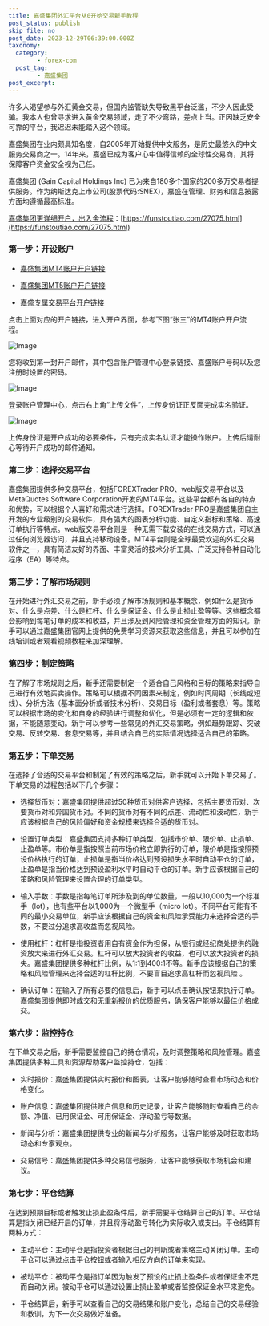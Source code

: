 ```yaml
---
title: 嘉盛集团外汇平台从0开始交易新手教程
post_status: publish
skip_file: no
post_date: 2023-12-29T06:39:00.000Z
taxonomy:
  category:
        - forex-com
  post_tag:
        - 嘉盛集团
post_excerpt: 
---
```

许多人渴望参与外汇黄金交易，但国内监管缺失导致黑平台泛滥，不少人因此受骗。我本人也曾寻求进入黄金交易领域，走了不少弯路，差点上当。正因缺乏安全可靠的平台，我迟迟未能踏入这个领域。

嘉盛集团在业内颇具知名度，自2005年开始提供中文服务，是历史最悠久的中文服务交易商之一。14年来，嘉盛已成为客户心中值得信赖的全球性交易商，其将保障客户资金安全视为己任。

嘉盛集团 (Gain Capital Holdings Inc) 已为来自180多个国家的200多万交易者提供服务。作为纳斯达克上市公司(股票代码:SNEX)，嘉盛在管理、财务和信息披露方面均遵循最高标准。

[嘉盛集团更详细开户，出入金流程](https://funstoutiao.com/27075.html)：[https://funstoutiao.com/27075.html](https://funstoutiao.com/27075.html)

### 第一步：开设账户

* [嘉盛集团MT4账户开户链接](https://s.ssgg.net/jsmt4)

* [嘉盛集团MT5账户开户链接](https://s.ssgg.net/jsmt5)

* [嘉盛专属交易平台开户链接](https://s.ssgg.net/js)

点击上面对应的开户链接，进入开户界面，参考下图“张三”的MT4账户开户流程。

![Image](https://prod-files-secure.s3.us-west-2.amazonaws.com/39ed1227-6d7d-4570-be36-9ccd4a2c4241/7a167aea-686b-400d-af59-4e18eb607a40/640.png?X-Amz-Algorithm=AWS4-HMAC-SHA256&X-Amz-Content-Sha256=UNSIGNED-PAYLOAD&X-Amz-Credential=ASIAZI2LB466QRRIQZ77%2F20250618%2Fus-west-2%2Fs3%2Faws4_request&X-Amz-Date=20250618T101311Z&X-Amz-Expires=3600&X-Amz-Security-Token=IQoJb3JpZ2luX2VjEKL%2F%2F%2F%2F%2F%2F%2F%2F%2F%2FwEaCXVzLXdlc3QtMiJIMEYCIQC0ksbHyjx7FtagqsLOjuHAQmDwk80q9ELm1YUZNb01KwIhAN1o3z9sv09IWB3iwTfSE0I9x%2B0GmsRSY8W8%2FLYhI3KlKogECIv%2F%2F%2F%2F%2F%2F%2F%2F%2F%2FwEQABoMNjM3NDIzMTgzODA1IgwMuu5Q1Ky8Knn1e1Eq3ANg0EAgQy%2FNFSIotlgT%2FupL3sZmULcA7%2Bl7jI8Pp8YDmVAsvqMie75sYos%2F5zuMVkJ9LuLg6vUNbXlsA%2Bwcn5uRScA7G8A06x6VXkme7IxVzsIgv%2BXOYv6oMWcQJjnmhuW8lalwGeL1IQl1NuxoeXKKCyyXCCjWduiKT6FsOONUYsWqKJ4nmCf7rmqFOZZzywl0TaUVMNZr0SWWIFy58gsigl9IO6MC556YApM3ellwx%2Fss9OmgncH39LlqHd7cj0Ku3HznjTljRA069y5qapFTBfRIKaf4B5OdyyeYpgZwmUigf6xJhtxgzjIifbe6LKoG7Ao6IMtLH2IL1ulFDuw4TpSt2O56%2BFVx7YVuMuBf9pe4CSQgQ1gDU4ZLHalaeZ3I0806jAbi3GhrVeLUo4P%2FgGdMoHFPO6rGi%2F3ib8HemWVcbYwj9sPoEOFER2w3WOzWFjCFRTlFfGHagN7vDy1YDNtDkeE0B603y2bE%2Fo5ynGvG%2BpAZ4jwwgZiWEzXLZnJ%2Fjv3fyu1Edamo0mFKbZlFo5dDNpey6TOj3B7HXO812jTKuGA8%2FEUHTPXX19TpvW1cm%2Fyi%2FwRsMUiQtMgjTt7Lb7XxVGWgrL3viBj1qBx0Qa1EoT5M6pVmtT9pAjCUnMrCBjqkAc5VyFLnDSstB3TKpT%2F0zuG0jGRhVotw2WYsDwWZF8QgLBPWvMy91XAi4stZiKFEvWY%2B5xivk%2FxASJofWFkUa4P5iQ5IvpMH0VqE7QUwOWZjuUoDNJ8OQ5Wez3vQLanrtESMtnSQMBLgg8Qtdhn0wQ4yiaqJnEE58f149zL01GvXbONGE3kFFQx2o8QJ9Y3I%2B4l5664Ku3H7%2BCh4PEPQ%2B5Itflrv&X-Amz-Signature=f0d5904505a5723fb16af007377b3a06b0694beb395f054d447684485d4243e1&X-Amz-SignedHeaders=host&x-amz-checksum-mode=ENABLED&x-id=GetObject)

您将收到第一封开户邮件，其中包含账户管理中心登录链接、嘉盛账户号码以及您注册时设置的密码。

![Image](https://prod-files-secure.s3.us-west-2.amazonaws.com/39ed1227-6d7d-4570-be36-9ccd4a2c4241/eaa1c6b3-2877-4284-a0e1-530e222c27fb/image.png?X-Amz-Algorithm=AWS4-HMAC-SHA256&X-Amz-Content-Sha256=UNSIGNED-PAYLOAD&X-Amz-Credential=ASIAZI2LB466QRRIQZ77%2F20250618%2Fus-west-2%2Fs3%2Faws4_request&X-Amz-Date=20250618T101311Z&X-Amz-Expires=3600&X-Amz-Security-Token=IQoJb3JpZ2luX2VjEKL%2F%2F%2F%2F%2F%2F%2F%2F%2F%2FwEaCXVzLXdlc3QtMiJIMEYCIQC0ksbHyjx7FtagqsLOjuHAQmDwk80q9ELm1YUZNb01KwIhAN1o3z9sv09IWB3iwTfSE0I9x%2B0GmsRSY8W8%2FLYhI3KlKogECIv%2F%2F%2F%2F%2F%2F%2F%2F%2F%2FwEQABoMNjM3NDIzMTgzODA1IgwMuu5Q1Ky8Knn1e1Eq3ANg0EAgQy%2FNFSIotlgT%2FupL3sZmULcA7%2Bl7jI8Pp8YDmVAsvqMie75sYos%2F5zuMVkJ9LuLg6vUNbXlsA%2Bwcn5uRScA7G8A06x6VXkme7IxVzsIgv%2BXOYv6oMWcQJjnmhuW8lalwGeL1IQl1NuxoeXKKCyyXCCjWduiKT6FsOONUYsWqKJ4nmCf7rmqFOZZzywl0TaUVMNZr0SWWIFy58gsigl9IO6MC556YApM3ellwx%2Fss9OmgncH39LlqHd7cj0Ku3HznjTljRA069y5qapFTBfRIKaf4B5OdyyeYpgZwmUigf6xJhtxgzjIifbe6LKoG7Ao6IMtLH2IL1ulFDuw4TpSt2O56%2BFVx7YVuMuBf9pe4CSQgQ1gDU4ZLHalaeZ3I0806jAbi3GhrVeLUo4P%2FgGdMoHFPO6rGi%2F3ib8HemWVcbYwj9sPoEOFER2w3WOzWFjCFRTlFfGHagN7vDy1YDNtDkeE0B603y2bE%2Fo5ynGvG%2BpAZ4jwwgZiWEzXLZnJ%2Fjv3fyu1Edamo0mFKbZlFo5dDNpey6TOj3B7HXO812jTKuGA8%2FEUHTPXX19TpvW1cm%2Fyi%2FwRsMUiQtMgjTt7Lb7XxVGWgrL3viBj1qBx0Qa1EoT5M6pVmtT9pAjCUnMrCBjqkAc5VyFLnDSstB3TKpT%2F0zuG0jGRhVotw2WYsDwWZF8QgLBPWvMy91XAi4stZiKFEvWY%2B5xivk%2FxASJofWFkUa4P5iQ5IvpMH0VqE7QUwOWZjuUoDNJ8OQ5Wez3vQLanrtESMtnSQMBLgg8Qtdhn0wQ4yiaqJnEE58f149zL01GvXbONGE3kFFQx2o8QJ9Y3I%2B4l5664Ku3H7%2BCh4PEPQ%2B5Itflrv&X-Amz-Signature=68f25768cb15785c04b04ce2a98faed3fc5402e06bcd039ead41556aa38dbef7&X-Amz-SignedHeaders=host&x-amz-checksum-mode=ENABLED&x-id=GetObject)

登录账户管理中心，点击右上角“上传文件”，上传身份证正反面完成实名验证。

![Image](https://prod-files-secure.s3.us-west-2.amazonaws.com/39ed1227-6d7d-4570-be36-9ccd4a2c4241/54090639-09fc-46b4-a135-e0289f707147/image.png?X-Amz-Algorithm=AWS4-HMAC-SHA256&X-Amz-Content-Sha256=UNSIGNED-PAYLOAD&X-Amz-Credential=ASIAZI2LB466QRRIQZ77%2F20250618%2Fus-west-2%2Fs3%2Faws4_request&X-Amz-Date=20250618T101311Z&X-Amz-Expires=3600&X-Amz-Security-Token=IQoJb3JpZ2luX2VjEKL%2F%2F%2F%2F%2F%2F%2F%2F%2F%2FwEaCXVzLXdlc3QtMiJIMEYCIQC0ksbHyjx7FtagqsLOjuHAQmDwk80q9ELm1YUZNb01KwIhAN1o3z9sv09IWB3iwTfSE0I9x%2B0GmsRSY8W8%2FLYhI3KlKogECIv%2F%2F%2F%2F%2F%2F%2F%2F%2F%2FwEQABoMNjM3NDIzMTgzODA1IgwMuu5Q1Ky8Knn1e1Eq3ANg0EAgQy%2FNFSIotlgT%2FupL3sZmULcA7%2Bl7jI8Pp8YDmVAsvqMie75sYos%2F5zuMVkJ9LuLg6vUNbXlsA%2Bwcn5uRScA7G8A06x6VXkme7IxVzsIgv%2BXOYv6oMWcQJjnmhuW8lalwGeL1IQl1NuxoeXKKCyyXCCjWduiKT6FsOONUYsWqKJ4nmCf7rmqFOZZzywl0TaUVMNZr0SWWIFy58gsigl9IO6MC556YApM3ellwx%2Fss9OmgncH39LlqHd7cj0Ku3HznjTljRA069y5qapFTBfRIKaf4B5OdyyeYpgZwmUigf6xJhtxgzjIifbe6LKoG7Ao6IMtLH2IL1ulFDuw4TpSt2O56%2BFVx7YVuMuBf9pe4CSQgQ1gDU4ZLHalaeZ3I0806jAbi3GhrVeLUo4P%2FgGdMoHFPO6rGi%2F3ib8HemWVcbYwj9sPoEOFER2w3WOzWFjCFRTlFfGHagN7vDy1YDNtDkeE0B603y2bE%2Fo5ynGvG%2BpAZ4jwwgZiWEzXLZnJ%2Fjv3fyu1Edamo0mFKbZlFo5dDNpey6TOj3B7HXO812jTKuGA8%2FEUHTPXX19TpvW1cm%2Fyi%2FwRsMUiQtMgjTt7Lb7XxVGWgrL3viBj1qBx0Qa1EoT5M6pVmtT9pAjCUnMrCBjqkAc5VyFLnDSstB3TKpT%2F0zuG0jGRhVotw2WYsDwWZF8QgLBPWvMy91XAi4stZiKFEvWY%2B5xivk%2FxASJofWFkUa4P5iQ5IvpMH0VqE7QUwOWZjuUoDNJ8OQ5Wez3vQLanrtESMtnSQMBLgg8Qtdhn0wQ4yiaqJnEE58f149zL01GvXbONGE3kFFQx2o8QJ9Y3I%2B4l5664Ku3H7%2BCh4PEPQ%2B5Itflrv&X-Amz-Signature=f154c824c5fbf13bae6398baccd89bb5403f0a77d263a2aa8be9a2715d8619b8&X-Amz-SignedHeaders=host&x-amz-checksum-mode=ENABLED&x-id=GetObject)

上传身份证是开户成功的必要条件，只有完成实名认证才能操作账户。上传后请耐心等待开户成功的邮件通知。

### 第二步：选择交易平台

嘉盛集团提供多种交易平台，包括FOREXTrader PRO、web版交易平台以及MetaQuotes Software Corporation开发的MT4平台。这些平台都有各自的特点和优势，可以根据个人喜好和需求进行选择。FOREXTrader PRO是嘉盛集团自主开发的专业级别的交易软件，具有强大的图表分析功能、自定义指标和策略、高速订单执行等特点。web版交易平台则是一种无需下载安装的在线交易方式，可以通过任何浏览器访问，并且支持移动设备。MT4平台则是全球最受欢迎的外汇交易软件之一，具有简洁友好的界面、丰富灵活的技术分析工具、广泛支持各种自动化程序（EA）等特点。

### 第三步：了解市场规则

在开始进行外汇交易之前，新手必须了解市场规则和基本概念，例如什么是货币对、什么是点差、什么是杠杆、什么是保证金、什么是止损止盈等等。这些概念都会影响到每笔订单的成本和收益，并且涉及到风险管理和资金管理方面的知识。新手可以通过嘉盛集团官网上提供的免费学习资源来获取这些信息，并且可以参加在线培训或者观看视频教程来加深理解。

### 第四步：制定策略

在了解了市场规则之后，新手还需要制定一个适合自己风格和目标的策略来指导自己进行有效地买卖操作。策略可以根据不同因素来制定，例如时间周期（长线或短线）、分析方法（基本面分析或者技术分析）、交易目标（盈利或者套息）等。策略可以根据市场的变化和自身的经验进行调整和优化，但是必须有一定的逻辑和依据，不能随意变动。新手可以参考一些常见的外汇交易策略，例如趋势跟踪、突破交易、反转交易、套息交易等，并且结合自己的实际情况选择适合自己的策略。

### 第五步：下单交易

在选择了合适的交易平台和制定了有效的策略之后，新手就可以开始下单交易了。下单交易的过程包括以下几个步骤：

* 选择货币对：嘉盛集团提供超过50种货币对供客户选择，包括主要货币对、次要货币对和异国货币对。不同的货币对有不同的点差、流动性和波动性，新手应该根据自己的风险偏好和资金规模来选择合适的货币对。

* 设置订单类型：嘉盛集团支持多种订单类型，包括市价单、限价单、止损单、止盈单等。市价单是指按照当前市场价格立即执行的订单，限价单是指按照预设价格执行的订单，止损单是指当价格达到预设损失水平时自动平仓的订单，止盈单是指当价格达到预设盈利水平时自动平仓的订单。新手应该根据自己的策略和风险管理来设置合理的订单类型。

* 输入手数：手数是指每笔订单所涉及到的单位数量，一般以10,000为一个标准手（lot），也有些平台以1,000为一个微型手（micro lot）。不同平台可能有不同的最小交易单位，新手应该根据自己的资金和风险承受能力来选择合适的手数，不要过分追求高收益而忽视风险。

* 使用杠杆：杠杆是指投资者用自有资金作为担保，从银行或经纪商处提供的融资放大来进行外汇交易。杠杆可以放大投资者的收益，也可以放大投资者的损失。嘉盛集团提供多种杠杆比例，从1:1到400:1不等。新手应该根据自己的策略和风险管理来选择合适的杠杆比例，不要盲目追求高杠杆而忽视风险 。

* 确认订单：在输入了所有必要的信息后，新手可以点击确认按钮来执行订单。嘉盛集团提供即时成交和无重新报价的优质服务，确保客户能够以最佳价格成交。

### 第六步：监控持仓

在下单交易之后，新手需要监控自己的持仓情况，及时调整策略和风险管理。嘉盛集团提供多种工具和资源帮助客户监控持仓，包括：

* 实时报价：嘉盛集团提供实时报价和图表，让客户能够随时查看市场动态和价格变化。

* 账户信息：嘉盛集团提供账户信息和历史记录，让客户能够随时查看自己的余额、净值、已用保证金、可用保证金、浮动盈亏等数据。

* 新闻与分析：嘉盛集团提供专业的新闻与分析服务，让客户能够及时获取市场动态和专家观点。

* 交易信号：嘉盛集团提供多种交易信号服务，让客户能够获取市场机会和建议。

### 第七步：平仓结算

在达到预期目标或者触发止损止盈条件后，新手需要平仓结算自己的订单。平仓结算是指关闭已经开启的订单，并且将浮动盈亏转化为实际收入或支出。平仓结算有两种方式：

* 主动平仓：主动平仓是指投资者根据自己的判断或者策略主动关闭订单。主动平仓可以通过点击平仓按钮或者输入相反方向的订单来实现。

* 被动平仓：被动平仓是指订单因为触发了预设的止损止盈条件或者保证金不足而自动关闭。被动平仓可以通过设置止损止盈单或者监控保证金水平来避免。

* 平仓结算后，新手可以查看自己的交易结果和账户变化，总结自己的交易经验和教训，为下一次交易做好准备。